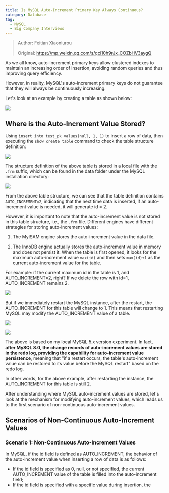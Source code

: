 ```yaml
---
title: Is MySQL Auto-Increment Primary Key Always Continuous?
category: Database
tag:
  - MySQL
  - Big Company Interviews
---
```


> Author: Feitian Xiaoniurou
>
> Original: <https://mp.weixin.qq.com/s/qci10h9rJx_COZbHV3aygQ>

As we all know, auto-increment primary keys allow clustered indexes to maintain an increasing order of insertion, avoiding random queries and thus improving query efficiency.

However, in reality, MySQL's auto-increment primary keys do not guarantee that they will always be continuously increasing.

Let's look at an example by creating a table as shown below:

![](https://oss.javaguide.cn/p3-juejin/3e6b80ba50cb425386b80924e3da0d23~tplv-k3u1fbpfcp-zoom-1.png)

## Where is the Auto-Increment Value Stored?

Using `insert into test_pk values(null, 1, 1)` to insert a row of data, then executing the `show create table` command to check the table structure definition:

![](https://oss.javaguide.cn/p3-juejin/c17e46230bd34150966f0d86b2ad5e91~tplv-k3u1fbpfcp-zoom-1.png)

The structure definition of the above table is stored in a local file with the `.frm` suffix, which can be found in the data folder under the MySQL installation directory:

![](https://oss.javaguide.cn/p3-juejin/3ec0514dd7be423d80b9e7f2d52f5902~tplv-k3u1fbpfcp-zoom-1.png)

From the above table structure, we can see that the table definition contains `AUTO_INCREMENT=2`, indicating that the next time data is inserted, if an auto-increment value is needed, it will generate id = 2.

However, it is important to note that the auto-increment value is not stored in this table structure, i.e., the `.frm` file. Different engines have different strategies for storing auto-increment values:

1. The MyISAM engine stores the auto-increment value in the data file.

1. The InnoDB engine actually stores the auto-increment value in memory and does not persist it. When the table is first opened, it looks for the maximum auto-increment value `max(id)` and then sets `max(id)+1` as the current auto-increment value for the table.

For example: if the current maximum id in the table is 1, and AUTO_INCREMENT=2, right? If we delete the row with id=1, AUTO_INCREMENT remains 2.

![](https://oss.javaguide.cn/p3-juejin/61b8dc9155624044a86d91c368b20059~tplv-k3u1fbpfcp-zoom-1.png)

But if we immediately restart the MySQL instance, after the restart, the AUTO_INCREMENT for this table will change to 1. This means that restarting MySQL may modify the AUTO_INCREMENT value of a table.

![](https://oss.javaguide.cn/p3-juejin/27fdb15375664249a31f88b64e6e5e66~tplv-k3u1fbpfcp-zoom-1.png)

![](https://oss.javaguide.cn/p3-juejin/dee15f93e65d44d384345a03404f3481~tplv-k3u1fbpfcp-zoom-1.png)

The above is based on my local MySQL 5.x version experiment. In fact, **after MySQL 8.0, the change records of auto-increment values are stored in the redo log, providing the capability for auto-increment value persistence**, meaning that "if a restart occurs, the table's auto-increment value can be restored to its value before the MySQL restart" based on the redo log.

In other words, for the above example, after restarting the instance, the AUTO_INCREMENT for this table is still 2.

After understanding where MySQL auto-increment values are stored, let's look at the mechanism for modifying auto-increment values, which leads us to the first scenario of non-continuous auto-increment values.

## Scenarios of Non-Continuous Auto-Increment Values

### Scenario 1: Non-Continuous Auto-Increment Values

In MySQL, if the id field is defined as AUTO_INCREMENT, the behavior of the auto-increment value when inserting a row of data is as follows:

- If the id field is specified as 0, null, or not specified, the current AUTO_INCREMENT value of the table is filled into the auto-increment field;
- If the id field is specified with a specific value during insertion, the
